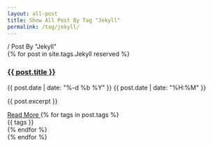 ```yaml
---
layout: all-post
title: Show All Post By Tag "Jekyll"
permalink: /tag/jekyll/
---
```

<div class="eight wide column">
	<div class="ui segment">
	<div class="ui breadcrumb">
		<a href="/allpost/" class="section"><i class="fa fa-home"></i></a>
		<span class="divider">/</span>
		<span class="active section">Post By "Jekyll"</span>
	</div>
	</div>
    {% for post in site.tags.Jekyll reserved %}
            <div class="ui segment divided items left aligned">
              <div class="item">
                <div class="content">
                  <h3><a href="{{ post.url | prepend: site.baseurl }}" class="header">{{ post.title }}</a></h3>
                  <div class="meta">
                    <div class="cinema"><i class="fa fa-calendar"></i> {{ post.date | date: "%-d %b %Y" }} <i class="fa fa-clock-o"></i> {{ post.date | date: "%H:%M" }}</div>
                  </div>
                  <div class="ui horizontal divider"><i class="fa fa-github-square" style="font-size: 2em;"></i></div>
                  <div class="description">
                    <p>{{ post.excerpt }}</p>
                  </div>
                  <div class="extra">
                    <a href="{{ post.url | prepend: site.baseurl }}" class="ui right floated primary button">
                      Read More <i class="fa fa-chevron-right"></i>
                    </a>
                    {% for tags in post.tags %}
                    <div class="ui label"><i class="fa fa-tag"></i> {{ tags }}</div>
                    {% endfor %}
                  </div>
                </div>
              </div>
            </div>
    {% endfor %}
</div>